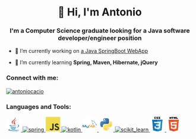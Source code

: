 <h1 align="center">👋 Hi, I'm Antonio</h1>
<h3 align="center">I'm a Computer Science graduate looking for a Java software developer/engineer position </h3>

- 🔭 I’m currently working on [a Java SpringBoot WebApp](https://github.com/CacioA/JavaSpringWebApp)

- 🌱 I’m currently learning **Spring, Maven, Hibernate, jQuery**

<h3 align="left">Connect with me:</h3>
<p align="left">
<a href="https://linkedin.com/in/antoniocacio" target="blank"><img align="center" src="https://cdn.jsdelivr.net/npm/simple-icons@3.0.1/icons/linkedin.svg" alt="antoniocacio" height="30" width="40" /></a>
</p>

<h3 align="left">Languages and Tools:</h3>
<p align="left">  <a href="https://www.java.com" target="_blank"> <img src="https://raw.githubusercontent.com/devicons/devicon/master/icons/java/java-original.svg" alt="java" width="40" height="40"/> </a> <a href="https://spring.io/" target="_blank"> <img src="https://www.vectorlogo.zone/logos/springio/springio-icon.svg" alt="spring" width="40" height="40"/>  </a> <a href="https://developer.mozilla.org/en-US/docs/Web/JavaScript" target="_blank"> <img src="https://raw.githubusercontent.com/devicons/devicon/master/icons/javascript/javascript-original.svg" alt="javascript" width="40" height="40"/> </a> <a href="https://kotlinlang.org" target="_blank"> <img src="https://www.vectorlogo.zone/logos/kotlinlang/kotlinlang-icon.svg" alt="kotlin" width="40" height="40"/> </a> <a href="https://www.mysql.com/" target="_blank"> <img src="https://raw.githubusercontent.com/devicons/devicon/master/icons/mysql/mysql-original-wordmark.svg" alt="mysql" width="40" height="40"/> </a> <a href="https://www.python.org" target="_blank"> <img src="https://raw.githubusercontent.com/devicons/devicon/master/icons/python/python-original.svg" alt="python" width="40" height="40"/> </a> <a href="https://scikit-learn.org/" target="_blank"> <img src="https://upload.wikimedia.org/wikipedia/commons/0/05/Scikit_learn_logo_small.svg" alt="scikit_learn" width="40" height="40"/> <a href="https://www.w3schools.com/css/" target="_blank"> <img src="https://raw.githubusercontent.com/devicons/devicon/master/icons/css3/css3-original-wordmark.svg" alt="css3" width="40" height="40"/> <a href="https://www.w3.org/html/" target="_blank"> <img src="https://raw.githubusercontent.com/devicons/devicon/master/icons/html5/html5-original-wordmark.svg" width="40" height="40"/> </a> </p>




